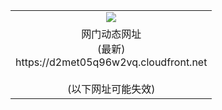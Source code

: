 ﻿<table>
  <tr></tr>
  <tr><td colspan=2 align=center><img src="https://d2met05q96w2vq.cloudfront.net/Up/oGate.jpg" /></td></tr>
  <tr><td colspan=2 align=center>网门动态网址<br/>(最新)
<br>https://d2met05q96w2vq.cloudfront.net
<br/><br/>(以下网址可能失效)
    </td>
  </tr>
</table>
